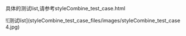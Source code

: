 具体的测试list,请参考styleCombine_test_case.html

![测试list](styleCombine_test_case_files/images/styleCombine_test_case 4.jpg)
